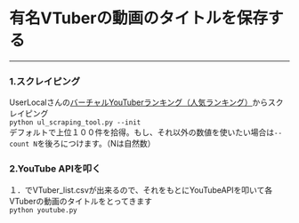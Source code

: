# 有名VTuberの動画のタイトルを保存する
***

### 1.スクレイピング
UserLocalさんの[バーチャルYouTuberランキング（人気ランキング）](https://virtual-youtuber.userlocal.jp/document/ranking)からスクレイピング  
`python ul_scraping_tool.py --init`  
デフォルトで上位１００件を拾得。もし、それ以外の数値を使いたい場合は`--count N`を後ろにつけます。（Nは自然数）

### 2.YouTube APIを叩く
１．でVTuber_list.csvが出来るので、それをもとにYouTubeAPIを叩いて各VTuberの動画のタイトルをとってきます  
`python youtube.py`  
